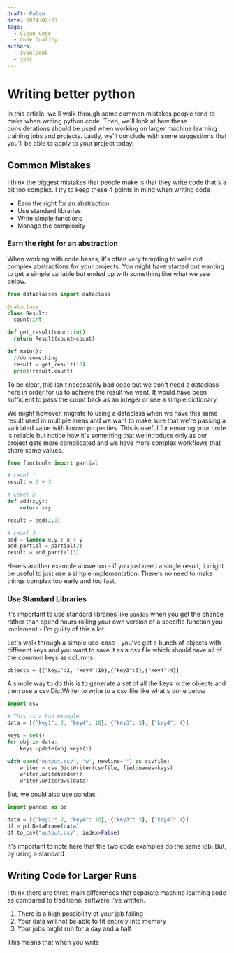 ```yaml
---
draft: False
date: 2024-02-23
tags:
  - Clean Code
  - Code Quality
authors:
  - ivanleomk
  - jxnl
---
```


# Writing better python

In this article, we'll walk through some common mistakes people tend to make when writing python code. Then, we'll look at how these considerations should be used when working on larger machine learning training jobs and projects. Lastly, we'll conclude with some suggestions that you'll be able to apply to your project today.

## Common Mistakes

I think the biggest mistakes that people make is that they write code that's a bit too complex. I try to keep these 4 points in mind when writing code 

- Earn the right for an abstraction
- Use standard libraries
- Write simple functions
- Manage the complexity

### Earn the right for an abstraction

When working with code bases, it's often very tempting to write out complex abstractions for your projects. You might have started out wanting to get a simple variable but ended up with something like what we see below.

```python
from dataclasses import dataclass

@dataclass
class Result:
  count:int

def get_result(count:int):
  return Result(count=count)

def main():
  //do something
  result = get_result(10)
  print(result.count)
```

To be clear, this isn't necessarily bad code but we don't need a dataclass here in order for us to achieve the result we want. It would have been sufficient to pass the count back as an integer or use a simple dictionary. 

We might however, migrate to using a dataclass when we have this same result used in multiple areas and we want to make sure that we're passing a validated value with known properties. This is useful for ensuring your code is reliable but notice how it's something that we introduce only as our project gets more complicated and we have more complex workflows that share some values.

```python
from functools import partial

# Level 1
result = 2 + 3

# Level 2
def add(x,y):
	return x+y

result = add(2,3)

# Level 3
add = lambda x,y : x + y
add_partial = partial(2)
result = add_partial(3)
```

Here's another example above too - if you just need a single result, it might be useful to just use a simple implementation. There's no need to make things complex too early and too fast.

### Use Standard Libraries

it's important to use standard libraries like `pandas` when you get the chance rather than spend hours rolling your own version of a specific function you implement - I'm guilty of this a lot.

Let's walk through a simple use-case - you've got a bunch of objects with different keys and you want to save it as a csv file which should have all of the common keys as columns.

```
objects = [{"key1":2, "key4":10},{"key3":3},{"key4":4}]
```

A simple way to do this is to generate a set of all the keys in the objects and then use a csv.DictWriter to write to a csv file like what's done below

```python
import csv

# This is a bad example 
data = [{"key1": 2, "key4": 10}, {"key3": 3}, {"key4": 4}]

keys = set()
for obj in data:
    keys.update(obj.keys())

with open("output.csv", "w", newline="") as csvfile:
    writer = csv.DictWriter(csvfile, fieldnames=keys)
    writer.writeheader()
    writer.writerows(data)
```

But, we could also use pandas. 

```python
import pandas as pd

data = [{"key1": 2, "key4": 10}, {"key3": 3}, {"key4": 4}]
df = pd.DataFrame(data)
df.to_csv("output.csv", index=False)
```

It's important to note here that the two code examples do the same job. But, by using a standard

## Writing Code for Larger Runs

I think there are three main differences that separate machine learning code as compared to traditional software I've written.

1. There is a high possibility of your job failing 
2. Your data will not be able to fit entirely into memory
3. Your jobs might run for a day and a half

This means that when you write 



